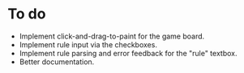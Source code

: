 # To do

  - Implement click-and-drag-to-paint for the game board.
  - Implement rule input via the checkboxes.
  - Implement rule parsing and error feedback for the "rule" textbox.
  - Better documentation.